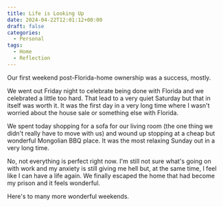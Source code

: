 ```yaml
---
title: Life is Looking Up
date: 2024-04-22T12:01:12+00:00
draft: false
categories:
  - Personal
tags:
  - Home
  - Reflection
---
```


Our first weekend post-Florida-home ownership was a success, mostly.

We went out Friday night to celebrate being done with Florida and we celebrated a little too hard. That lead to a very quiet Saturday but that in itself was worth it. It was the first day in a very long time where I wasn't worried about the house sale or something else with Florida.

We spent today shopping for a sofa for our living room (the one thing we didn't really have to move with us) and wound up stopping at a cheap but wonderful Mongolian BBQ place. It was the most relaxing Sunday out in a very long time.

No, not everything is perfect right now. I'm still not sure what's going on with work and my anxiety is still giving me hell but, at the same time, I feel like I can have a life again. We finally escaped the home that had become my prison and it feels wonderful.

Here's to many more wonderful weekends.